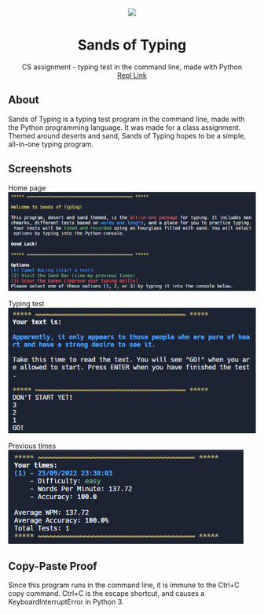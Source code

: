 <div align='center'>
<img src = 'https://user-images.githubusercontent.com/66485719/192171816-9d4e7d30-ed00-441e-8c7b-195bc990b109.png' width = 200px/>
<h1>Sands of Typing</h1>
CS assignment - typing test in the command line, made with Python<br/>
<a href = 'https://replit.com/@jerfara1/Sands-of-Typing?v=1'>Repl Link</a>
</div>

## About
Sands of Typing is a typing test program in the command line, made with the Python programming language. It was made for a class assignment. Themed around deserts and sand, Sands of Typing hopes to be a simple, all-in-one typing program.

## Screenshots
Home page<br/>
![image](image.png)

Typing test<br/>
![image](image_2.png)

Previous times<br/>
![image](image_3.png)

## Copy-Paste Proof
Since this program runs in the command line, it is immune to the Ctrl+C copy command. Ctrl+C is the escape shortcut, and causes a KeyboardInterruptError in Python 3.
